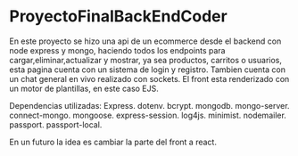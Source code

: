 # ProyectoFinalBackEndCoder
En este proyecto se hizo una api de un ecommerce desde el backend con node express y mongo, haciendo todos los endpoints para cargar,eliminar,actualizar y mostrar, ya sea productos, carritos o usuarios, esta pagina cuenta con un sistema de login y registro. Tambien cuenta con un chat general en vivo realizado con sockets. El front esta renderizado con un motor de plantillas, en este caso EJS.

Dependencias utilizadas: Express. dotenv. bcrypt. mongodb. mongo-server. connect-mongo. mongoose. express-session. log4js. minimist. nodemailer. passport. passport-local.

En un futuro la idea es cambiar la parte del front a react.
